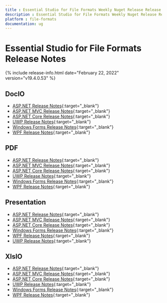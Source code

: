 ```yaml
---
title : Essential Studio for File Formats Weekly Nuget Release Release Notes  
description : Essential Studio for File Formats Weekly Nuget Release Release Notes  
platform : file-formats
documentation: ug
---
```


# Essential Studio for File Formats  Release Notes  

{% include release-info.html date="February 22, 2022" version="v19.4.0.53" %} 

## DocIO

* [ASP.NET Release Notes](/aspnet/release-notes/v19.4.0.53#docio){:target="_blank"}
* [ASP.NET MVC Release Notes](/aspnetmvc/release-notes/v19.4.0.53#docio){:target="_blank"}
* [ASP.NET Core Release Notes](/aspnet-core/release-notes/v19.4.0.53#docio){:target="_blank"}
* [UWP Release Notes](/uwp/release-notes/v19.4.0.53#docio){:target="_blank"}
* [Windows Forms Release Notes](/windowsforms/release-notes/v19.4.0.53#docio){:target="_blank"}
* [WPF Release Notes](/wpf/release-notes/v19.4.0.53#docio){:target="_blank"}


## PDF

* [ASP.NET Release Notes](/aspnet/release-notes/v19.4.0.53#pdf){:target="_blank"}
* [ASP.NET MVC Release Notes](/aspnetmvc/release-notes/v19.4.0.53#pdf){:target="_blank"}
* [ASP.NET Core Release Notes](/aspnet-core/release-notes/v19.4.0.53#pdf){:target="_blank"}
* [UWP Release Notes](/uwp/release-notes/v19.4.0.53#pdf){:target="_blank"}
* [Windows Forms Release Notes](/windowsforms/release-notes/v19.4.0.53#pdf){:target="_blank"}
* [WPF Release Notes](/wpf/release-notes/v19.4.0.53#pdf){:target="_blank"}


## Presentation

* [ASP.NET Release Notes](/aspnet/release-notes/v19.4.0.53#presentation){:target="_blank"}
* [ASP.NET MVC Release Notes](/aspnetmvc/release-notes/v19.4.0.53#presentation){:target="_blank"}
* [ASP.NET Core Release Notes](/aspnet-core/release-notes/v19.4.0.53#presentation){:target="_blank"}
* [Windows Forms Release Notes](/windowsforms/release-notes/v19.4.0.53#presentation){:target="_blank"}
* [WPF Release Notes](/wpf/release-notes/v19.4.0.53#presentation){:target="_blank"}
* [UWP Release Notes](/uwp/release-notes/v19.4.0.53#presentation){:target="_blank"}


## XlsIO

* [ASP.NET Release Notes](/aspnet/release-notes/v19.4.0.53#xlsio){:target="_blank"}
* [ASP.NET MVC Release Notes](/aspnetmvc/release-notes/v19.4.0.53#xlsio){:target="_blank"}
* [ASP.NET Core Release Notes](/aspnet-core/release-notes/v19.4.0.53#xlsio){:target="_blank"}
* [UWP Release Notes](/uwp/release-notes/v19.4.0.53#xlsio){:target="_blank"}
* [Windows Forms Release Notes](/windowsforms/release-notes/v19.4.0.53#xlsio){:target="_blank"}
* [WPF Release Notes](/wpf/release-notes/v19.4.0.53#xlsio){:target="_blank"}